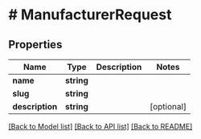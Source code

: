 # # ManufacturerRequest

## Properties

Name | Type | Description | Notes
------------ | ------------- | ------------- | -------------
**name** | **string** |  |
**slug** | **string** |  |
**description** | **string** |  | [optional]

[[Back to Model list]](../../README.md#models) [[Back to API list]](../../README.md#endpoints) [[Back to README]](../../README.md)
